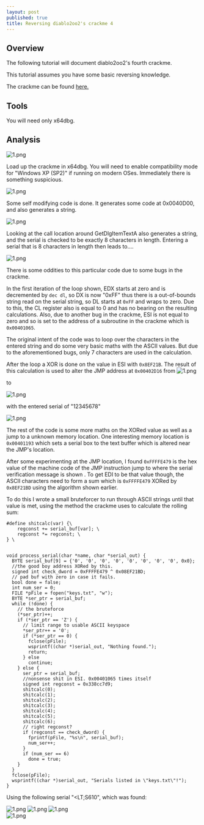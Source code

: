 ```yaml
---
layout: post
published: true
title: Reversing diablo2oo2's crackme 4
---
```

## Overview

The following tutorial will document diablo2oo2's fourth crackme.

This tutorial assumes you have some basic reversing knowledge.

The crackme can be found [here.](https://github.com/mountnside/crackme_solutions/blob/master/crackmes/d2k2_crackme4.zip)

## Tools

You will need only x64dbg.

## Analysis

![1.png]({{site.baseurl}}/images/crackme4/1.PNG)

Load up the crackme in x64dbg. You will need to enable compatibility mode for "Windows XP (SP2)" if running on modern OSes.
Immediately there is something suspicious.

![1.png]({{site.baseurl}}/images/crackme4/2.PNG)

Some self modifying code is done. It generates some code at 0x0040D00, and also generates a string.

![1.png]({{site.baseurl}}/images/crackme4/3.PNG)

Looking at the call location around GetDlgItemTextA also generates a string, and the serial is checked to be exactly 8 characters in length.
Entering a serial that is 8 characters in length then leads to....

![1.png]({{site.baseurl}}/images/crackme4/4.PNG)

There is some oddities to this particular code due to some bugs in the crackme.

In the first iteration of the loop shown, EDX starts at zero and is decremented by  ```dec dl```, so DX is now "0xFF" thus there is a out-of-bounds string read on the serial string, so DL starts at ```0xFF``` and wraps to zero. Due to this, the CL register also is equal to 0 and has no bearing on the resulting calculations. Also, due to another bug in the crackme, ESI is not equal to zero and so is set to the address of a subroutine in the crackme which is ```0x00401065```.

The original intent of the code was to loop over the characters in the entered string and do some very basic maths with the ASCII values. But due to the aforementioned bugs, only 7 characters are used in the calculation.

After the loop a XOR is done on the value in ESI with ```0x8EF21B```. The result of this calculation is used to alter the JMP address at ```0x00402D16``` from 
![1.png]({{site.baseurl}}/images/crackme4/5.PNG) 

to 

![1.png]({{site.baseurl}}/images/crackme4/6.PNG) 

with the entered serial of "12345678"

![1.png]({{site.baseurl}}/images/crackme4/7.PNG) 


The rest of the code is some more maths on the XORed value as well as a jump to a unknown memory location.
One interesting memory location is ```0x00401193``` which sets a serial box to the text buffer which is altered near the JMP's location.

After some experimenting at the JMP location, I found ```0xFFFFE479``` is the hex value of the machine code of the JMP instruction jump to where the serial verification message is shown . To get EDI to be that value though, the ASCII characters need to form a sum which is ```0xFFFFE479``` XORed by ```0x8EF21BD``` using the algorithm shown earlier.

To do this I wrote a small bruteforcer to run through ASCII strings until that value is met, using the method the crackme uses to calculate the rolling sum:

```
#define shitcalc(var) {\
    regconst += serial_buf[var]; \
    regconst *= regconst; \
} \
  

void process_serial(char *name, char *serial_out) {
  BYTE serial_buf[9] = {'0', '0', '0', '0', '0', '0', '0', '0', 0x0};
  //the good boy address XORed by this.
  signed int check_dword = 0xFFFFE479 ^ 0x08EF21BD;
  // pad buf with zero in case it fails.
  bool done = false;
  int num_ser = 0;
  FILE *pFile = fopen("keys.txt", "w");
  BYTE *ser_ptr = serial_buf;
  while (!done) {
    // the bruteforce
    (*ser_ptr)++;
    if (*ser_ptr == 'Z') {
      // limit range to usable ASCII keyspace
      *ser_ptr++ = '0';
      if (*ser_ptr == 0) {
        fclose(pFile);
        wsprintf((char *)serial_out, "Nothing found.");
        return;
      } else
        continue;
    } else {
      ser_ptr = serial_buf;
      //nonsense shit in ESI. 0x00401065 times itself
      signed int regconst = 0x338cc7d9;
      shitcalc(0);
      shitcalc(1);
      shitcalc(2);
      shitcalc(3);
      shitcalc(4);
      shitcalc(5);
      shitcalc(6);
      // right regconst?
      if (regconst == check_dword) {
        fprintf(pFile, "%s\n", serial_buf);
        num_ser++;
      }
      if (num_ser == 6)
        done = true;
    }
  }
  fclose(pFile);
  wsprintf((char *)serial_out, "Serials listed in \"keys.txt\"!");
}
```

Using the following serial "<LT;S610", which was found:


![1.png]({{site.baseurl}}/images/crackme4/9.PNG) 
![1.png]({{site.baseurl}}/images/crackme4/10.PNG)
![1.png]({{site.baseurl}}/images/crackme4/11.PNG)  
![1.png]({{site.baseurl}}/images/crackme4/12.PNG) 




